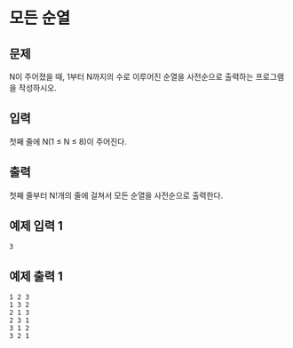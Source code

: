 # 모든 순열

## 문제
N이 주어졌을 때, 1부터 N까지의 수로 이루어진 순열을 사전순으로 출력하는 프로그램을 작성하시오.

## 입력
첫째 줄에 N(1 ≤ N ≤ 8)이 주어진다.

## 출력
첫째 줄부터 N!개의 줄에 걸쳐서 모든 순열을 사전순으로 출력한다.

## 예제 입력 1
```
3
```
## 예제 출력 1
```
1 2 3
1 3 2
2 1 3
2 3 1
3 1 2
3 2 1
```
